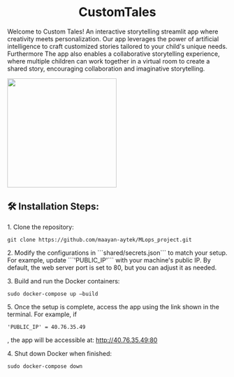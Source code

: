 <h1 align="center" id="title">CustomTales</h1>

<p id="description">Welcome to Custom Tales! An interactive storytelling streamlit app where creativity meets personalization. Our app leverages the power of artificial intelligence to craft customized stories tailored to your child's unique needs. Furthermore The app also enables a collaborative storytelling experience, where multiple children can work together in a virtual room to create a shared story, encouraging collaboration and imaginative storytelling.</p> 

<img src="https://github.com/maayan-aytek/custom_tales/assets/81248290/878fbd3b-c6a1-4666-94dc-ce766516afef" width="250" align="center"/>

<h2>🛠️ Installation Steps:</h2>

<p>1. Clone the repository:</p>

```
git clone https://github.com/maayan-aytek/MLops_project.git
```

<p>2. Modify the configurations in ```shared/secrets.json``` to match your setup. For example, update ```'PUBLIC_IP'``` with your machine's public IP. By default, the web server port is set to 80, but you can adjust it as needed.</p>

<p>3. Build and run the Docker containers:</p>

```
sudo docker-compose up –build
```

<p>5. Once the setup is complete, access the app using the link shown in the terminal. For example, if 
  
  ```'PUBLIC_IP' = 40.76.35.49```
  
  , the app will be accessible at: http://40.76.35.49:80</p>

<p>4. Shut down Docker when finished:</p>

```
sudo docker-compose down
```

